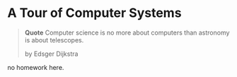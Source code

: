 # A Tour of Computer Systems 
> **Quote**
> Computer science is no more about computers than astronomy is about telescopes.
>
> by Edsger Dijkstra

no homework here.
